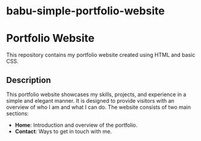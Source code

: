 # babu-simple-portfolio-website
# Portfolio Website

This repository contains my portfolio website created using HTML and basic CSS.

## Description

This portfolio website showcases my skills, projects, and experience in a simple and elegant manner. It is designed to provide visitors with an overview of who I am and what I can do. The website consists of two main sections:

- **Home**: Introduction and overview of the portfolio.
- **Contact**: Ways to get in touch with me.
